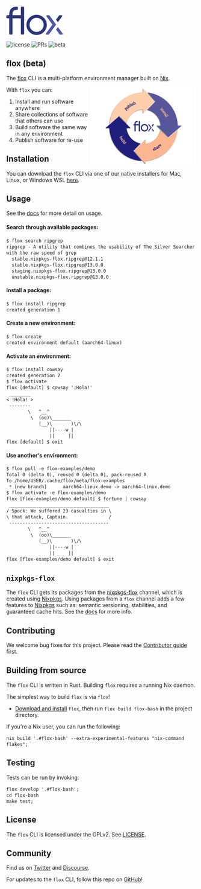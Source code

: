 <p>
    <a href="https://floxdev.com" target="_blank">
        <img src="../img/flox_blue_small.png" alt="flox logo" />
    </a>
</p>

![license](https://badgen.net/badge/license/GPLv2/green)
![PRs](https://badgen.net/badge/PRs/welcome/green)
![beta](https://badgen.net/badge/beta/v0.1.0/58569c)

## flox (beta)

The [flox](https://floxdev.com) CLI is a multi-platform environment manager
built on [Nix](https://github.com/nixOS/nix).

<img style="float:right" alt="flox flywheel" align="right" width="280" src="../img/310703783_812187779826049_7314390197914243071_n.png">

With `flox` you can:

1. Install and run software anywhere
2. Share collections of software that others can use
3. Build software the same way in any environment
4. Publish software for re-use



## Installation

You can download the `flox` CLI via one of our native installers for Mac, Linux,
or Windows WSL [here](https://floxdev.com/docs#install-flox).

## Usage

See the [docs](https://floxdev.com/docs) for more detail on usage.

#### Search through available packages:

``` { .console .no-copy }
$ flox search ripgrep
ripgrep - A utility that combines the usability of The Silver Searcher with the raw speed of grep
  stable.nixpkgs-flox.ripgrep@12.1.1
  stable.nixpkgs-flox.ripgrep@13.0.0
  staging.nixpkgs-flox.ripgrep@13.0.0
  unstable.nixpkgs-flox.ripgrep@13.0.0
```

#### Install a package:

``` { .console .no-copy }
$ flox install ripgrep
created generation 1
```

#### Create a new environment:

``` { .console .no-copy }
$ flox create
created environment default (aarch64-linux)
```

#### Activate an environment:

``` { .console .no-copy }
$ flox install cowsay
created generation 2
$ flox activate
flox [default] $ cowsay '¡Hola!'
 ________
< !Hola! >
 --------
        \   ^__^
         \  (oo)\_______
            (__)\       )\/\
                ||----w |
                ||     ||
flox [default] $ exit
```

#### Use another's environment:

``` { .console .no-copy }
$ flox pull -e flox-examples/demo
Total 0 (delta 0), reused 0 (delta 0), pack-reused 0
To /home/USER/.cache/flox/meta/flox-examples
 * [new branch]      aarch64-linux.demo -> aarch64-linux.demo
$ flox activate -e flox-examples/demo
flox [flox-examples/demo default] $ fortune | cowsay
 _____________________________________
/ Spock: We suffered 23 casualties in \
\ that attack, Captain.               /
 -------------------------------------
        \   ^__^
         \  (oo)\_______
            (__)\       )\/\
                ||----w |
                ||     ||
flox [flox-examples/demo default] $ exit
```


## `nixpkgs-flox`

The `flox` CLI gets its packages from the
[nixpkgs-flox](https://github.com/flox/nixpkgs-flox) channel, which is created
using [Nixpkgs](https://github.com/NixOS/nixpkgs).
Using packages from a `flox` channel adds a few features to
[Nixpkgs](https://github.com/NixOS/nixpkgs) such as: semantic versioning,
stabilities, and guaranteed cache hits.
See the [docs](https://floxdev.com/docs/basics) for more info.

## Contributing

We welcome bug fixes for this project.
Please read the [Contributor guide](./CONTRIBUTING.md) first.

## Building from source

The `flox` CLI is written in Rust.
Building `flox` requires a running Nix daemon.

The simplest way to build `flox` is via `flox`!
- [Download and install](https://floxdev.com/docs/#install-flox) `flox`, then
  run `flox build flox-bash` in the project directory.

If you're a Nix user, you can run the following:

``` shell
nix build '.#flox-bash' --extra-experimental-features "nix-command flakes";
```

## Testing

Tests can be run by invoking:
```shell
flox develop '.#flox-bash';
cd flox-bash
make test;
```

## License

The `flox` CLI is licensed under the GPLv2. See [LICENSE](./LICENSE).

## Community

Find us on [Twitter](https://twitter.com/floxdevelopment) and [Discourse](https://discourse.floxdev.com).

For updates to the `flox` CLI, follow this repo on
[GitHub](https://github.com/flox/flox)!
